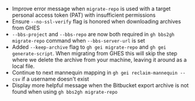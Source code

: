 - Improve error message when `migrate-repo` is used with a target personal access token (PAT) with insufficient permissions
- Ensure `--no-ssl-verify` flag is honored when downloading archives from GHES
- `--bbs-project` and `--bbs-repo` are now both required in `gh bbs2gh migrate-repo` command when `--bbs-server-url` is set
- Added `--keep-archive` flag to `gh gei migrate-repo` and `gh gei generate-script`. When migrating from GHES this will skip the step where we delete the archive from your machine, leaving it around as a local file.
- Continue to next mannequin mapping in `gh gei reclaim-mannequin --csv` if a username doesn't exist
- Display more helpful message when the Bitbucket export archive is not found when using `gh bbs2gh migrate-repo`
